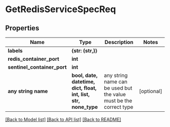 # GetRedisServiceSpecReq


## Properties
Name | Type | Description | Notes
------------ | ------------- | ------------- | -------------
**labels** | **{str: (str,)}** |  | 
**redis_container_port** | **int** |  | 
**sentinel_container_port** | **int** |  | 
**any string name** | **bool, date, datetime, dict, float, int, list, str, none_type** | any string name can be used but the value must be the correct type | [optional]

[[Back to Model list]](../README.md#documentation-for-models) [[Back to API list]](../README.md#documentation-for-api-endpoints) [[Back to README]](../README.md)



